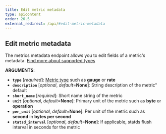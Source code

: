 ```yaml
---
title: Edit metric metadata
type: apicontent
order: 26.5
external_redirect: /api/#edit-metric-metadata
---
```

## Edit metric metadata

The metrics metadata endpoint allows you to edit fields of a metric's metadata.
[Find more about supported types][1]

**ARGUMENTS**:

* **`type`** [*required*]:
    [Metric type][1] such as **gauge** or **rate**
* **`description`** [*optional*, *default*=**None**]:
    String description of the metric" default
* **`short_name`** [*required*]:
    Short name string of the metric
* **`unit`** [*optional*, *default*=**None**]:
    Primary unit of the metric such as **byte** or **operation**
* **`per_unit`** [*optional*, *default*=**None**]:
    Per unit of the metric such as **second** in **bytes per second**
* **`statsd_interval`** [*optional*, *default*=**None**]:
    If applicable, statds flush interval in seconds for the metric

[1]: /developers/metrics/
